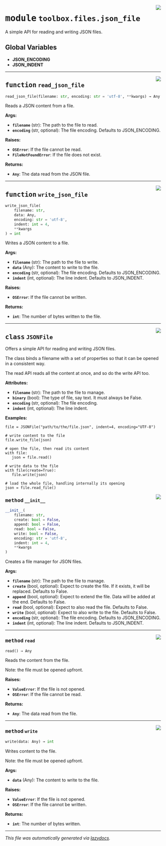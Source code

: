 <!-- markdownlint-disable -->

<a href="../toolbox/files/json_file.py#L0"><img align="right" style="float:right;" src="https://img.shields.io/badge/-source-cccccc?style=flat-square"></a>

# <kbd>module</kbd> `toolbox.files.json_file`
A simple API for reading and writing JSON files. 

**Global Variables**
---------------
- **JSON_ENCODING**
- **JSON_INDENT**

---

<a href="../toolbox/files/json_file.py#L128"><img align="right" style="float:right;" src="https://img.shields.io/badge/-source-cccccc?style=flat-square"></a>

## <kbd>function</kbd> `read_json_file`

```python
read_json_file(filename: str, encoding: str = 'utf-8', **kwargs) → Any
```

Reads a JSON content from a file. 



**Args:**
 
 - <b>`filename`</b> (str):  The path to the file to read. 
 - <b>`encoding`</b> (str, optional):  The file encoding. Defaults to JSON_ENCODING. 



**Raises:**
 
 - <b>`OSError`</b>:  If the file cannot be read. 
 - <b>`FileNotFoundError`</b>:  If the file does not exist. 



**Returns:**
 
 - <b>`Any`</b>:  The data read from the JSON file. 


---

<a href="../toolbox/files/json_file.py#L149"><img align="right" style="float:right;" src="https://img.shields.io/badge/-source-cccccc?style=flat-square"></a>

## <kbd>function</kbd> `write_json_file`

```python
write_json_file(
    filename: str,
    data: Any,
    encoding: str = 'utf-8',
    indent: int = 4,
    **kwargs
) → int
```

Writes a JSON content to a file. 



**Args:**
 
 - <b>`filename`</b> (str):  The path to the file to write. 
 - <b>`data`</b> (Any):  The content to write to the file. 
 - <b>`encoding`</b> (str, optional):  The file encoding. Defaults to JSON_ENCODING. 
 - <b>`indent`</b> (int, optional):  The line indent. Defaults to JSON_INDENT. 



**Raises:**
 
 - <b>`OSError`</b>:  If the file cannot be written. 



**Returns:**
 
 - <b>`int`</b>:  The number of bytes written to the file. 


---

<a href="../toolbox/files/json_file.py#L14"><img align="right" style="float:right;" src="https://img.shields.io/badge/-source-cccccc?style=flat-square"></a>

## <kbd>class</kbd> `JSONFile`
Offers a simple API for reading and writing JSON files. 

The class binds a filename with a set of properties so that it can be opened in a consistent way. 

The read API reads all the content at once, and so do the write API too. 



**Attributes:**
 
 - <b>`filename`</b> (str):  The path to the file to manage. 
 - <b>`binary`</b> (bool):  The type of file, say text. It must always be False. 
 - <b>`encoding`</b> (str, optional):  The file encoding. 
 - <b>`indent`</b> (int, optional):  The line indent. 



**Examples:**
 ```
file = JSONFile("path/to/the/file.json", indent=4, encoding="UTF-8")

# write content to the file
file.write_file(json)

# open the file, then read its content
with file:
    json = file.read()

# write data to the file
with file(create=True):
    file.write(json)

# load the whole file, handling internally its opening
json = file.read_file()
``` 

<a href="../toolbox/files/json_file.py#L48"><img align="right" style="float:right;" src="https://img.shields.io/badge/-source-cccccc?style=flat-square"></a>

### <kbd>method</kbd> `__init__`

```python
__init__(
    filename: str,
    create: bool = False,
    append: bool = False,
    read: bool = False,
    write: bool = False,
    encoding: str = 'utf-8',
    indent: int = 4,
    **kwargs
)
```

Creates a file manager for JSON files. 



**Args:**
 
 - <b>`filename`</b> (str):  The path to the file to manage. 
 - <b>`create`</b> (bool, optional):  Expect to create the file. If it exists, it will be replaced. Defaults to False. 
 - <b>`append`</b> (bool, optional):  Expect to extend the file. Data will be added at the end. Defaults to False. 
 - <b>`read`</b> (bool, optional):  Expect to also read the file. Defaults to False. 
 - <b>`write`</b> (bool, optional):  Expect to also write to the file. Defaults to False. 
 - <b>`encoding`</b> (str, optional):  The file encoding. Defaults to JSON_ENCODING. 
 - <b>`indent`</b> (int, optional):  The line indent. Defaults to JSON_INDENT. 




---

<a href="../toolbox/files/json_file.py#L86"><img align="right" style="float:right;" src="https://img.shields.io/badge/-source-cccccc?style=flat-square"></a>

### <kbd>method</kbd> `read`

```python
read() → Any
```

Reads the content from the file. 

Note: the file must be opened upfront. 



**Raises:**
 
 - <b>`ValueError`</b>:  If the file is not opened. 
 - <b>`OSError`</b>:  If the file cannot be read. 



**Returns:**
 
 - <b>`Any`</b>:  The data read from the file. 

---

<a href="../toolbox/files/json_file.py#L105"><img align="right" style="float:right;" src="https://img.shields.io/badge/-source-cccccc?style=flat-square"></a>

### <kbd>method</kbd> `write`

```python
write(data: Any) → int
```

Writes content to the file. 

Note: the file must be opened upfront. 



**Args:**
 
 - <b>`data`</b> (Any):  The content to write to the file. 



**Raises:**
 
 - <b>`ValueError`</b>:  If the file is not opened. 
 - <b>`OSError`</b>:  If the file cannot be written. 



**Returns:**
 
 - <b>`int`</b>:  The number of bytes written. 




---

_This file was automatically generated via [lazydocs](https://github.com/ml-tooling/lazydocs)._
